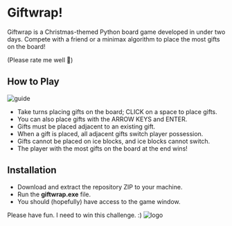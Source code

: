 # Giftwrap!
Giftwrap is a Christmas-themed Python board game developed in under two days. Compete with a friend or a minimax algorithm to place the most gifts on the board!

(Please rate me well 🙏)

## How to Play
![guide](https://github.com/user-attachments/assets/47260f2a-f0be-49a5-83d8-006634b89f81)
- Take turns placing gifts on the board; CLICK on a space to place gifts.
- You can also place gifts with the ARROW KEYS and ENTER.
- Gifts must be placed adjacent to an existing gift.
- When a gift is placed, all adjacent gifts switch player possession.
- Gifts cannot be placed on ice blocks, and ice blocks cannot switch.
- The player with the most gifts on the board at the end wins!

## Installation
- Download and extract the repository ZIP to your machine.
- Run the **giftwrap.exe** file.
- You should (hopefully) have access to the game window.

Please have fun. I need to win this challenge. :)
![logo](https://github.com/user-attachments/assets/4c5410c0-573f-45a2-a3fe-2e0ee7cb0fee)
